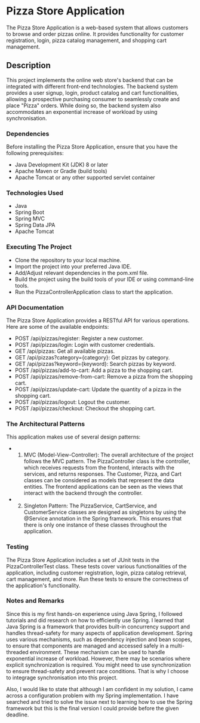 # Pizza Store Application

The Pizza Store Application is a web-based system that allows customers to browse and order pizzas online. It provides functionality for customer registration, login, pizza catalog management, and shopping cart management.

## Description

This project implements the online web store's backend that can be integrated with different front-end technologies. The backend system provides a user signup, login, product catalog and cart functionalities, allowing a prospective purchasing consumer to seamlessly create and place "Pizza" orders. While doing so, the backend system also accommodates an exponential increase of workload by using synchronisation.

### Dependencies

Before installing the Pizza Store Application, ensure that you have the following prerequisites:

* Java Development Kit (JDK) 8 or later
* Apache Maven or Gradle (build tools)
* Apache Tomcat or any other supported servlet container

### Technologies Used

* Java
* Spring Boot
* Spring MVC
* Spring Data JPA
* Apache Tomcat

### Executing The Project

* Clone the repository to your local machine.
* Import the project into your preferred Java IDE.
* Add/Adjust relevant dependencies in the pom.xml file.
* Build the project using the build tools of your IDE or using command-line tools.
* Run the PizzaControllerApplication class to start the application.

### API Documentation
The Pizza Store Application provides a RESTful API for various operations. Here are some of the available endpoints:

* POST /api/pizzas/register: Register a new customer.
* POST /api/pizzas/login: Login with customer credentials.
* GET /api/pizzas: Get all available pizzas.
* GET /api/pizzas?category={category}: Get pizzas by category.
* GET /api/pizzas?keyword={keyword}: Search pizzas by keyword.
* POST /api/pizzas/add-to-cart: Add a pizza to the shopping cart.
* POST /api/pizzas/remove-from-cart: Remove a pizza from the shopping cart.
* POST /api/pizzas/update-cart: Update the quantity of a pizza in the shopping cart.
* POST /api/pizzas/logout: Logout the customer.
* POST /api/pizzas/checkout: Checkout the shopping cart.

### The Architectural Patterns
This application makes use of several design patterns:

* 1. MVC (Model-View-Controller): The overall architecture of the project follows the MVC pattern. The PizzaController class is the controller, which receives requests from the frontend, interacts with the services, and returns responses. The Customer, Pizza, and Cart classes can be considered as models that represent the data entities. The frontend applications can be seen as the views that interact with the backend through the controller.
* 2. Singleton Pattern: The PizzaService, CartService, and CustomerService classes are designed as singletons by using the @Service annotation in the Spring framework. This ensures that there is only one instance of these classes throughout the application.

### Testing 
The Pizza Store Application includes a set of JUnit tests in the PizzaControllerTest class. These tests cover various functionalities of the application, including customer registration, login, pizza catalog retrieval, cart management, and more. Run these tests to ensure the correctness of the application's functionality.

### Notes and Remarks
Since this is my first hands-on experience using Java Spring, I followed tutorials and did research on how to efficiently use Spring. I learned that Java Spring is a framework that provides built-in concurrency support and handles thread-safety for many aspects of application development. Spring uses various mechanisms, such as dependency injection and bean scopes, to ensure that components are managed and accessed safely in a multi-threaded environment.
These mechanism can be used to handle exponential increase of workload. However, there may be scenarios where explicit synchronization is required. You might need to use synchronization to ensure thread-safety and prevent race conditions. That is why I choose to integrage synchronisation into this project.

Also, I would like to state that although I am confident in my solution, I came across a configuration problem with my Spring implementation. I have searched and tried to solve the issue next to learning how to use the Spring framework but this is the final version I could provide before the given deadline.
